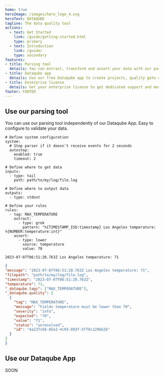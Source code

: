 ```yaml
---
home: true
heroImage: /images/hero_logo_4.svg
heroText: DATAQUBE
tagline: The data quality tool
actions:
  - text: Get Started
    link: /guide/getting-started.html
    type: primary
  - text: Introduction
    link: /guide/
    type: secondary
features:
- title: Parsing tool
  details: You can extract, transform and assert your data with our parsing tool under Apache 2 license easily extendable
- title: Dataqube app
  details: Use our free Dataqube app to create projects, quality gate and rules. Explore the analysis result to fix error until to meet quality requirements
- title: Enterprise license
  details: Get your enterprise license to get dedicated support and more Dataqube app features
footer: FOOTER
---
```


## Use our parsing tool

You can use our parsing tool independently of our Dataqube App. Easy to configure to validate your data.

<CodeGroup>
  <CodeGroupItem title='config'>

```yaml{1,8,13,17}
# Define system configuration
system:
  # Stop parser if it doesn't receive events for 2 seconds
  autostop:
    enabled: true
    timeout: 2

# Define where to get data
inputs:
  - type: tail
    path: path/to/my/log/file.log

# Define where to output data
outputs:
  - type: stdout

# Define your rules
rules:
  - tag: MAX_TEMPERATURE
    extract:
      - type: grok
        pattern: "%{TIMESTAMP_ISO:timestamp} Los Angeles temperature: %{NUMBER:temperature:int}"
    assert:
      - type: lower
        source: temperature 
        value: 70
```

  </CodeGroupItem>
  <CodeGroupItem title='file.log'>

```log
2023-07-07T06:51:20.763Z Los Angeles temperature: 71

```
  </CodeGroupItem>
  <CodeGroupItem title='output'>
  
  ```json
 {
  "message": "2023-07-07T06:51:20.763Z Los Angeles temperature: 71",
  "filepath": "path/to/my/log/file.log",
  "timestamp": "2023-07-07T06:51:20.763Z",
  "temperature": 71,
  "_dataqube.tags": ["MAX_TEMPERATURE"],
  "_dataqube.quality": [
    {
      "tag": "MAX_TEMPERATURE",
      "message": "Fields temperature must be lower than 70",
      "severity": "info",
      "expected": "70",
      "value": "71",
      "status": "unresolved",
      "id": "4a237c66-85e2-4c93-893f-5ff8c129bb2b"
    }
  ]
}
  ```
  
  </CodeGroupItem>
</CodeGroup>

## Use our Dataqube App

SOON